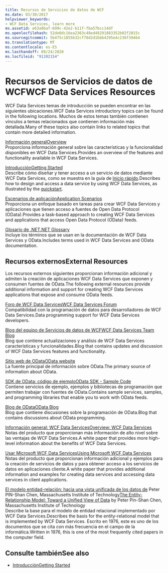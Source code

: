```yaml
---
title: Recursos de Servicios de datos de WCF
ms.date: 03/30/2017
helpviewer_keywords:
- WCF Data Services, learn more
ms.assetid: e63a9baf-699c-42e2-b11f-fba57bcc14df
ms.openlocfilehash: 52de0dc16ea2363c48ed48291883352b02f2015c
ms.sourcegitcommit: 5b475c1855b32cf78d2d1bbb4295e4c236f39464
ms.translationtype: MT
ms.contentlocale: es-ES
ms.lasthandoff: 09/24/2020
ms.locfileid: "91202154"
---
```

# <a name="wcf-data-services-resources"></a><span data-ttu-id="3c876-102">Recursos de Servicios de datos de WCF</span><span class="sxs-lookup"><span data-stu-id="3c876-102">WCF Data Services Resources</span></span>

<span data-ttu-id="3c876-103">WCF Data Services temas de introducción se pueden encontrar en las siguientes ubicaciones.</span><span class="sxs-lookup"><span data-stu-id="3c876-103">WCF Data Services introductory topics can be found in the following locations.</span></span> <span data-ttu-id="3c876-104">Muchos de estos temas también contienen vínculos a temas relacionados que contienen información más detallada.</span><span class="sxs-lookup"><span data-stu-id="3c876-104">Many of these topics also contain links to related topics that contain more detailed information.</span></span>  
  
 [<span data-ttu-id="3c876-105">Información general</span><span class="sxs-lookup"><span data-stu-id="3c876-105">Overview</span></span>](wcf-data-services-overview.md)  
 <span data-ttu-id="3c876-106">Proporciona información general sobre las características y la funcionalidad disponibles en WCF Data Services.</span><span class="sxs-lookup"><span data-stu-id="3c876-106">Provides an overview of the features and functionality available in WCF Data Services.</span></span>  
  
 [<span data-ttu-id="3c876-107">Introducción</span><span class="sxs-lookup"><span data-stu-id="3c876-107">Getting Started</span></span>](../adonet/ef/getting-started.md)  
 <span data-ttu-id="3c876-108">Describe cómo diseñar y tener acceso a un servicio de datos mediante WCF Data Services, como se muestra en la guía de [Inicio rápido](quickstart-wcf-data-services.md).</span><span class="sxs-lookup"><span data-stu-id="3c876-108">Describes how to design and access a data service by using WCF Data Services, as illustrated by the [quickstart](quickstart-wcf-data-services.md).</span></span>  
  
 [<span data-ttu-id="3c876-109">Escenarios de aplicación</span><span class="sxs-lookup"><span data-stu-id="3c876-109">Application Scenarios</span></span>](application-scenarios-wcf-data-services.md)  
 <span data-ttu-id="3c876-110">Proporciona un enfoque basado en tareas para crear WCF Data Services y aplicaciones que tienen acceso a fuentes de Open Data Protocol (OData).</span><span class="sxs-lookup"><span data-stu-id="3c876-110">Provides a task-based approach to creating WCF Data Services and applications that access Open Data Protocol (OData) feeds.</span></span>  
  
 [<span data-ttu-id="3c876-111">Glosario de .NET</span><span class="sxs-lookup"><span data-stu-id="3c876-111">.NET Glossary</span></span>](../../../standard/glossary.md)  
 <span data-ttu-id="3c876-112">Incluye los términos que se usan en la documentación de WCF Data Services y OData.</span><span class="sxs-lookup"><span data-stu-id="3c876-112">Includes terms used in WCF Data Services and OData documentation.</span></span>  
  
## <a name="external-resources"></a><span data-ttu-id="3c876-113">Recursos externos</span><span class="sxs-lookup"><span data-stu-id="3c876-113">External Resources</span></span>  

 <span data-ttu-id="3c876-114">Los recursos externos siguientes proporcionan información adicional y admiten la creación de aplicaciones WCF Data Services que exponen y consumen fuentes de OData.</span><span class="sxs-lookup"><span data-stu-id="3c876-114">The following external resources provide additional information and support for creating WCF Data Services applications that expose and consume OData feeds.</span></span>  
  
 [<span data-ttu-id="3c876-115">Foro de WCF Data Services</span><span class="sxs-lookup"><span data-stu-id="3c876-115">WCF Data Services Forum</span></span>](https://social.msdn.microsoft.com/Forums/en-US/home?forum=adodotnetdataservices)  
 <span data-ttu-id="3c876-116">Compatibilidad con la programación de datos para desarrolladores de WCF Data Services.</span><span class="sxs-lookup"><span data-stu-id="3c876-116">Data programming support for WCF Data Services developers.</span></span>  
  
 [<span data-ttu-id="3c876-117">Blog del equipo de Servicios de datos de WCF</span><span class="sxs-lookup"><span data-stu-id="3c876-117">WCF Data Services Team Blog</span></span>](/archive/blogs/astoriateam/)  
 <span data-ttu-id="3c876-118">Blog que contiene actualizaciones y análisis de WCF Data Services características y funcionalidades.</span><span class="sxs-lookup"><span data-stu-id="3c876-118">Blog that contains updates and discussion of WCF Data Services features and functionality.</span></span>  
  
 [<span data-ttu-id="3c876-119">Sitio web de OData</span><span class="sxs-lookup"><span data-stu-id="3c876-119">OData website</span></span>](https://www.odata.org/)  
 <span data-ttu-id="3c876-120">La fuente principal de información sobre OData.</span><span class="sxs-lookup"><span data-stu-id="3c876-120">The primary source of information about OData.</span></span>  
  
 [<span data-ttu-id="3c876-121">SDK de OData: código de ejemplo</span><span class="sxs-lookup"><span data-stu-id="3c876-121">OData SDK - Sample Code</span></span>](https://www.odata.org/ecosystem/#sdk)  
 <span data-ttu-id="3c876-122">Contiene servicios de ejemplo, ejemplos y bibliotecas de programación que permiten trabajar con fuentes de OData.</span><span class="sxs-lookup"><span data-stu-id="3c876-122">Contains sample services, samples, and programming libraries that enable you to work with OData feeds.</span></span>  
  
 [<span data-ttu-id="3c876-123">Blog de OData</span><span class="sxs-lookup"><span data-stu-id="3c876-123">OData Blog</span></span>](https://www.odata.org/blog/)  
 <span data-ttu-id="3c876-124">Blog que contiene discusiones sobre la programación de OData.</span><span class="sxs-lookup"><span data-stu-id="3c876-124">Blog that contains discussions about OData programming.</span></span>  
  
 <span data-ttu-id="3c876-125">[Información general: WCF Data Services](/previous-versions/visualstudio/visual-studio-2008/cc956153(v=msdn.10))</span><span class="sxs-lookup"><span data-stu-id="3c876-125">[Overview: WCF Data Services](/previous-versions/visualstudio/visual-studio-2008/cc956153(v=msdn.10))</span></span>  
 <span data-ttu-id="3c876-126">Notas del producto que proporcionan más información de alto nivel sobre las ventajas de WCF Data Services.</span><span class="sxs-lookup"><span data-stu-id="3c876-126">A white paper that provides more high-level information about the benefits of WCF Data Services.</span></span>  
  
 <span data-ttu-id="3c876-127">[Usar Microsoft WCF Data Services](/previous-versions/visualstudio/visual-studio-2008/cc907912(v=msdn.10))</span><span class="sxs-lookup"><span data-stu-id="3c876-127">[Using Microsoft WCF Data Services](/previous-versions/visualstudio/visual-studio-2008/cc907912(v=msdn.10))</span></span>  
 <span data-ttu-id="3c876-128">Notas del producto que proporcionan información adicional y ejemplos para la creación de servicios de datos y para obtener acceso a los servicios de datos en aplicaciones cliente.</span><span class="sxs-lookup"><span data-stu-id="3c876-128">A white paper that provides additional information and examples for creating data services and accessing data services in client applications.</span></span>  
  
 <span data-ttu-id="3c876-129">[El modelo entidad-relación: hacia una vista unificada de los datos de](https://dl.acm.org/doi/10.1145/320434.320440) Peter PIN-Shan Chen, Massachusetts Institute of Technology</span><span class="sxs-lookup"><span data-stu-id="3c876-129">[The Entity-Relationship Model: Toward a Unified View of Data](https://dl.acm.org/doi/10.1145/320434.320440) by Peter Pin-Shan Chen, Massachusetts Institute of Technology</span></span>  
 <span data-ttu-id="3c876-130">Describe la base para el modelo de entidad relacional implementado por WCF Data Services.</span><span class="sxs-lookup"><span data-stu-id="3c876-130">Describes the basis for the entity-relational model that is implemented by WCF Data Services.</span></span> <span data-ttu-id="3c876-131">Escrito en 1976, este es uno de los documentos que se cita con más frecuencia en el campo de la informática.</span><span class="sxs-lookup"><span data-stu-id="3c876-131">Written in 1976, this is one of the most frequently cited papers in the computer field.</span></span>  
  
## <a name="see-also"></a><span data-ttu-id="3c876-132">Consulte también</span><span class="sxs-lookup"><span data-stu-id="3c876-132">See also</span></span>

- [<span data-ttu-id="3c876-133">Introducción</span><span class="sxs-lookup"><span data-stu-id="3c876-133">Getting Started</span></span>](getting-started-with-wcf-data-services.md)
